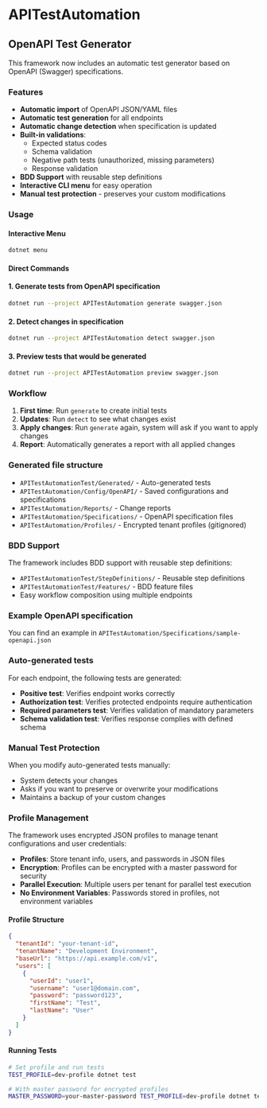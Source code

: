 # APITestAutomation

## OpenAPI Test Generator

This framework now includes an automatic test generator based on OpenAPI (Swagger) specifications.

### Features

- **Automatic import** of OpenAPI JSON/YAML files
- **Automatic test generation** for all endpoints
- **Automatic change detection** when specification is updated
- **Built-in validations**:
  - Expected status codes
  - Schema validation
  - Negative path tests (unauthorized, missing parameters)
  - Response validation
- **BDD Support** with reusable step definitions
- **Interactive CLI menu** for easy operation
- **Manual test protection** - preserves your custom modifications

### Usage

#### Interactive Menu
```bash
dotnet menu
```

#### Direct Commands

#### 1. Generate tests from OpenAPI specification

```bash
dotnet run --project APITestAutomation generate swagger.json
```

#### 2. Detect changes in specification

```bash
dotnet run --project APITestAutomation detect swagger.json
```

#### 3. Preview tests that would be generated

```bash
dotnet run --project APITestAutomation preview swagger.json
```

### Workflow

1. **First time**: Run `generate` to create initial tests
2. **Updates**: Run `detect` to see what changes exist
3. **Apply changes**: Run `generate` again, system will ask if you want to apply changes
4. **Report**: Automatically generates a report with all applied changes

### Generated file structure

- `APITestAutomationTest/Generated/` - Auto-generated tests
- `APITestAutomation/Config/OpenAPI/` - Saved configurations and specifications
- `APITestAutomation/Reports/` - Change reports
- `APITestAutomation/Specifications/` - OpenAPI specification files
- `APITestAutomation/Profiles/` - Encrypted tenant profiles (gitignored)

### BDD Support

The framework includes BDD support with reusable step definitions:

- `APITestAutomationTest/StepDefinitions/` - Reusable step definitions
- `APITestAutomationTest/Features/` - BDD feature files
- Easy workflow composition using multiple endpoints

### Example OpenAPI specification

You can find an example in `APITestAutomation/Specifications/sample-openapi.json`

### Auto-generated tests

For each endpoint, the following tests are generated:
- **Positive test**: Verifies endpoint works correctly
- **Authorization test**: Verifies protected endpoints require authentication
- **Required parameters test**: Verifies validation of mandatory parameters
- **Schema validation test**: Verifies response complies with defined schema

### Manual Test Protection

When you modify auto-generated tests manually:
- System detects your changes
- Asks if you want to preserve or overwrite your modifications
- Maintains a backup of your custom changes

### Profile Management

The framework uses encrypted JSON profiles to manage tenant configurations and user credentials:

- **Profiles**: Store tenant info, users, and passwords in JSON files
- **Encryption**: Profiles can be encrypted with a master password for security
- **Parallel Execution**: Multiple users per tenant for parallel test execution
- **No Environment Variables**: Passwords stored in profiles, not environment variables

#### Profile Structure
```json
{
  "tenantId": "your-tenant-id",
  "tenantName": "Development Environment", 
  "baseUrl": "https://api.example.com/v1",
  "users": [
    {
      "userId": "user1",
      "username": "user1@domain.com",
      "password": "password123",
      "firstName": "Test",
      "lastName": "User"
    }
  ]
}
```

#### Running Tests
```bash
# Set profile and run tests
TEST_PROFILE=dev-profile dotnet test

# With master password for encrypted profiles
MASTER_PASSWORD=your-master-password TEST_PROFILE=dev-profile dotnet test
```